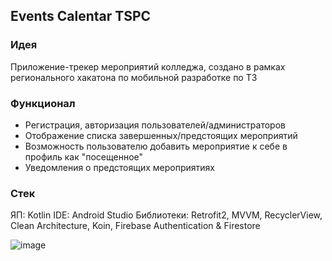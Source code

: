 ## Events Calentar TSPC
### Идея 
Приложение-трекер мероприятий колледжа, создано в рамках регионального хакатона по мобильной разработке по ТЗ
### Функционал
- Регистрация, авторизация пользователей/администраторов
- Отображение списка завершенных/предстоящих мероприятий
- Возможность пользователю добавить мероприятие к себе в профиль как "посещенное"
- Уведомления о предстоящих мероприятиях
### Стек
ЯП: Kotlin
IDE: Android Studio
Библиотеки: Retrofit2, MVVM, RecyclerView, Clean Architecture, Koin, Firebase Authentication & Firestore

![image](https://github.com/nagibator-hero/Events-Calendar-TSPK-App/assets/112814993/c6b9a4f5-03ea-481f-b7f5-54eadd82675e)

